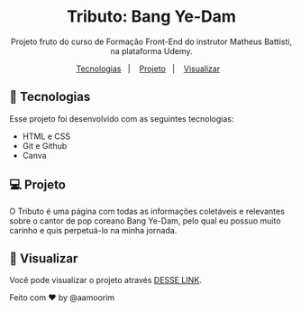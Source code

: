 <h1 align="center"> Tributo: Bang Ye-Dam </h1>

<p align="center">
Projeto fruto do curso de Formação Front-End do instrutor Matheus Battisti, na plataforma Udemy.
</p>

<p align="center">
  <a href="#-tecnologias">Tecnologias</a>&nbsp;&nbsp;&nbsp;|&nbsp;&nbsp;&nbsp;
  <a href="#-projeto">Projeto</a>&nbsp;&nbsp;&nbsp;|&nbsp;&nbsp;&nbsp;
  <a href="#-visualizar">Visualizar</a>&nbsp;&nbsp;&nbsp;
</p>

## 🚀 Tecnologias

Esse projeto foi desenvolvido com as seguintes tecnologias:

- HTML e CSS
- Git e Github
- Canva

## 💻 Projeto

O Tributo é uma página com todas as informações coletáveis e relevantes sobre o cantor de pop coreano Bang Ye-Dam, pelo qual eu possuo muito carinho e quis perpetuá-lo na minha jornada.

## 💜 Visualizar

Você pode visualizar o projeto através [DESSE LINK](https://aamoorim.github.io/Tributo-Bang-Ye-Dam/). <br>

Feito com ♥ by @aamoorim
